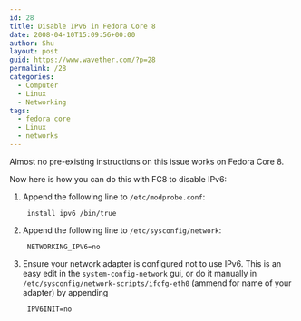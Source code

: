 ```yaml
---
id: 28
title: Disable IPv6 in Fedora Core 8
date: 2008-04-10T15:09:56+00:00
author: Shu
layout: post
guid: https://www.wavether.com/?p=28
permalink: /28
categories:
  - Computer
  - Linux
  - Networking
tags:
  - fedora core
  - Linux
  - networks
---
```

Almost no pre-existing instructions on this issue works on Fedora Core 8.

Now here is how you can do this with FC8 to disable IPv6:

1. Append the following line to `/etc/modprobe.conf`:

        install ipv6 /bin/true

2. Append the following line to `/etc/sysconfig/network`:

        NETWORKING_IPV6=no

3. Ensure your network adapter is configured not to use IPv6. This is an easy
edit in the `system-config-network` gui, or do it manually in
`/etc/sysconfig/network-scripts/ifcfg-eth0` (ammend for name of your adapter)
by appending

        IPV6INIT=no

